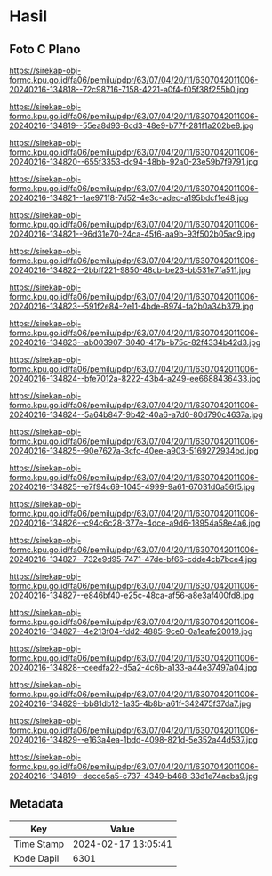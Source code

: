 # Hasil

## Foto C Plano

https://sirekap-obj-formc.kpu.go.id/fa06/pemilu/pdpr/63/07/04/20/11/6307042011006-20240216-134818--72c98716-7158-4221-a0f4-f05f38f255b0.jpg

https://sirekap-obj-formc.kpu.go.id/fa06/pemilu/pdpr/63/07/04/20/11/6307042011006-20240216-134819--55ea8d93-8cd3-48e9-b77f-281f1a202be8.jpg

https://sirekap-obj-formc.kpu.go.id/fa06/pemilu/pdpr/63/07/04/20/11/6307042011006-20240216-134820--655f3353-dc94-48bb-92a0-23e59b7f9791.jpg

https://sirekap-obj-formc.kpu.go.id/fa06/pemilu/pdpr/63/07/04/20/11/6307042011006-20240216-134821--1ae971f8-7d52-4e3c-adec-a195bdcf1e48.jpg

https://sirekap-obj-formc.kpu.go.id/fa06/pemilu/pdpr/63/07/04/20/11/6307042011006-20240216-134821--96d31e70-24ca-45f6-aa9b-93f502b05ac9.jpg

https://sirekap-obj-formc.kpu.go.id/fa06/pemilu/pdpr/63/07/04/20/11/6307042011006-20240216-134822--2bbff221-9850-48cb-be23-bb531e7fa511.jpg

https://sirekap-obj-formc.kpu.go.id/fa06/pemilu/pdpr/63/07/04/20/11/6307042011006-20240216-134823--591f2e84-2e11-4bde-8974-fa2b0a34b379.jpg

https://sirekap-obj-formc.kpu.go.id/fa06/pemilu/pdpr/63/07/04/20/11/6307042011006-20240216-134823--ab003907-3040-417b-b75c-82f4334b42d3.jpg

https://sirekap-obj-formc.kpu.go.id/fa06/pemilu/pdpr/63/07/04/20/11/6307042011006-20240216-134824--bfe7012a-8222-43b4-a249-ee6688436433.jpg

https://sirekap-obj-formc.kpu.go.id/fa06/pemilu/pdpr/63/07/04/20/11/6307042011006-20240216-134824--5a64b847-9b42-40a6-a7d0-80d790c4637a.jpg

https://sirekap-obj-formc.kpu.go.id/fa06/pemilu/pdpr/63/07/04/20/11/6307042011006-20240216-134825--90e7627a-3cfc-40ee-a903-5169272934bd.jpg

https://sirekap-obj-formc.kpu.go.id/fa06/pemilu/pdpr/63/07/04/20/11/6307042011006-20240216-134825--e7f94c69-1045-4999-9a61-67031d0a56f5.jpg

https://sirekap-obj-formc.kpu.go.id/fa06/pemilu/pdpr/63/07/04/20/11/6307042011006-20240216-134826--c94c6c28-377e-4dce-a9d6-18954a58e4a6.jpg

https://sirekap-obj-formc.kpu.go.id/fa06/pemilu/pdpr/63/07/04/20/11/6307042011006-20240216-134827--732e9d95-7471-47de-bf66-cdde4cb7bce4.jpg

https://sirekap-obj-formc.kpu.go.id/fa06/pemilu/pdpr/63/07/04/20/11/6307042011006-20240216-134827--e846bf40-e25c-48ca-af56-a8e3af400fd8.jpg

https://sirekap-obj-formc.kpu.go.id/fa06/pemilu/pdpr/63/07/04/20/11/6307042011006-20240216-134827--4e213f04-fdd2-4885-9ce0-0a1eafe20019.jpg

https://sirekap-obj-formc.kpu.go.id/fa06/pemilu/pdpr/63/07/04/20/11/6307042011006-20240216-134828--ceedfa22-d5a2-4c6b-a133-a44e37497a04.jpg

https://sirekap-obj-formc.kpu.go.id/fa06/pemilu/pdpr/63/07/04/20/11/6307042011006-20240216-134829--bb81db12-1a35-4b8b-a61f-342475f37da7.jpg

https://sirekap-obj-formc.kpu.go.id/fa06/pemilu/pdpr/63/07/04/20/11/6307042011006-20240216-134829--e163a4ea-1bdd-4098-821d-5e352a44d537.jpg

https://sirekap-obj-formc.kpu.go.id/fa06/pemilu/pdpr/63/07/04/20/11/6307042011006-20240216-134819--decce5a5-c737-4349-b468-33d1e74acba9.jpg


## Metadata

| Key        | Value               |
| ---------- | ------------------- |
| Time Stamp | 2024-02-17 13:05:41 |
| Kode Dapil | 6301                |



